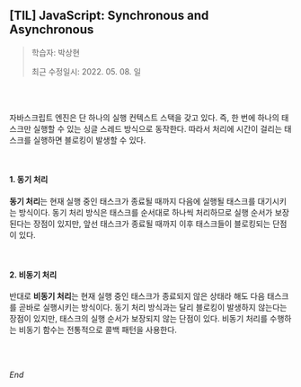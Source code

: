 ## [TIL] JavaScript: Synchronous and Asynchronous

> 학습자: 박상현
>
> 최근 수정일시: 2022. 05. 08. 일

<br>

<br>

자바스크립트 엔진은 단 하나의 실행 컨텍스트 스택을 갖고 있다. 즉, 한 번에 하나의 태스크만 실행할 수 있는 싱글 스레드 방식으로 동작한다. 따라서 처리에 시간이 걸리는 태스크를 실행하면 블로킹이 발생할 수 있다.

<br>

#### 1. 동기 처리

**동기 처리**는 현재 실행 중인 태스크가 종료될 때까지 다음에 실행될 태스크를 대기시키는 방식이다. 동기 처리 방식은 태스크를 순서대로 하나씩 처리하므로 실행 순서가 보장된다는 장점이 있지만, 앞선 태스크가 종료될 때까지 이후 태스크들이 블로킹되는 단점이 있다.

<br>

#### 2. 비동기 처리

반대로 **비동기 처리**는 현재 실행 중인 태스크가 종료되지 않은 상태라 해도 다음 태스크를 곧바로 실행시키는 방식이다. 동기 처리 방식과는 달리 블로킹이 발생하지 않는다는 장점이 있지만, 태스크의 실행 순서가 보장되지 않는 단점이 있다. 비동기 처리를 수행하는 비동기 함수는 전통적으로 콜백 패턴을 사용한다.

<br>

<br>

_End_

